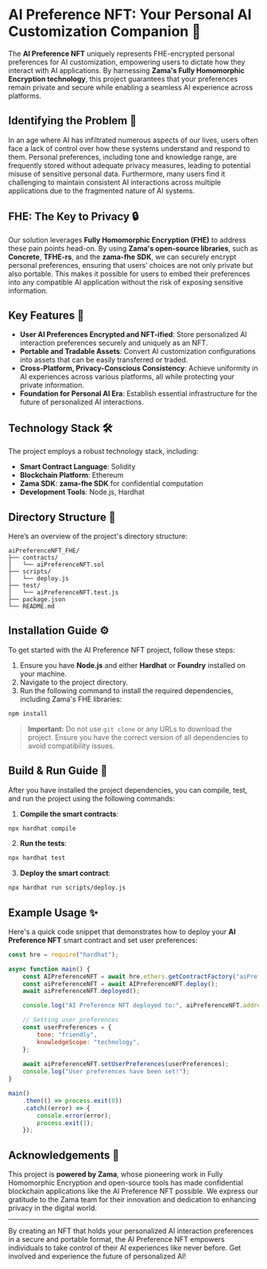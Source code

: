 
# AI Preference NFT: Your Personal AI Customization Companion 🚀

The **AI Preference NFT** uniquely represents FHE-encrypted personal preferences for AI customization, empowering users to dictate how they interact with AI applications. By harnessing **Zama's Fully Homomorphic Encryption technology**, this project guarantees that your preferences remain private and secure while enabling a seamless AI experience across platforms.

## Identifying the Problem 🛑

In an age where AI has infiltrated numerous aspects of our lives, users often face a lack of control over how these systems understand and respond to them. Personal preferences, including tone and knowledge range, are frequently stored without adequate privacy measures, leading to potential misuse of sensitive personal data. Furthermore, many users find it challenging to maintain consistent AI interactions across multiple applications due to the fragmented nature of AI systems.

## FHE: The Key to Privacy 🔒

Our solution leverages **Fully Homomorphic Encryption (FHE)** to address these pain points head-on. By using **Zama's open-source libraries**, such as **Concrete**, **TFHE-rs**, and the **zama-fhe SDK**, we can securely encrypt personal preferences, ensuring that users’ choices are not only private but also portable. This makes it possible for users to embed their preferences into any compatible AI application without the risk of exposing sensitive information.

## Key Features 🌟

- **User AI Preferences Encrypted and NFT-ified**: Store personalized AI interaction preferences securely and uniquely as an NFT.
- **Portable and Tradable Assets**: Convert AI customization configurations into assets that can be easily transferred or traded.
- **Cross-Platform, Privacy-Conscious Consistency**: Achieve uniformity in AI experiences across various platforms, all while protecting your private information.
- **Foundation for Personal AI Era**: Establish essential infrastructure for the future of personalized AI interactions.

## Technology Stack 🛠️

The project employs a robust technology stack, including:

- **Smart Contract Language**: Solidity
- **Blockchain Platform**: Ethereum
- **Zama SDK**: **zama-fhe SDK** for confidential computation
- **Development Tools**: Node.js, Hardhat

## Directory Structure 📂

Here’s an overview of the project's directory structure:

```
aiPreferenceNFT_FHE/
├── contracts/
│   └── aiPreferenceNFT.sol
├── scripts/
│   └── deploy.js
├── test/
│   └── aiPreferenceNFT.test.js
├── package.json
└── README.md
```

## Installation Guide ⚙️

To get started with the AI Preference NFT project, follow these steps:

1. Ensure you have **Node.js** and either **Hardhat** or **Foundry** installed on your machine.
2. Navigate to the project directory.
3. Run the following command to install the required dependencies, including Zama's FHE libraries:

```bash
npm install
```

> **Important:** Do not use `git clone` or any URLs to download the project. Ensure you have the correct version of all dependencies to avoid compatibility issues.

## Build & Run Guide 🚀

After you have installed the project dependencies, you can compile, test, and run the project using the following commands:

1. **Compile the smart contracts**:

```bash
npx hardhat compile
```

2. **Run the tests**:

```bash
npx hardhat test
```

3. **Deploy the smart contract**:

```bash
npx hardhat run scripts/deploy.js
```

## Example Usage ✨

Here's a quick code snippet that demonstrates how to deploy your **AI Preference NFT** smart contract and set user preferences:

```javascript
const hre = require("hardhat");

async function main() {
    const AIPreferenceNFT = await hre.ethers.getContractFactory("aiPreferenceNFT");
    const aiPreferenceNFT = await AIPreferenceNFT.deploy();
    await aiPreferenceNFT.deployed();

    console.log("AI Preference NFT deployed to:", aiPreferenceNFT.address);

    // Setting user preferences
    const userPreferences = {
        tone: "friendly",
        knowledgeScope: "technology",
    };
    
    await aiPreferenceNFT.setUserPreferences(userPreferences);
    console.log("User preferences have been set!");
}

main()
    .then(() => process.exit(0))
    .catch((error) => {
        console.error(error);
        process.exit(1);
    });
```

## Acknowledgements 🙏

This project is **powered by Zama**, whose pioneering work in Fully Homomorphic Encryption and open-source tools has made confidential blockchain applications like the AI Preference NFT possible. We express our gratitude to the Zama team for their innovation and dedication to enhancing privacy in the digital world.

---

By creating an NFT that holds your personalized AI interaction preferences in a secure and portable format, the AI Preference NFT empowers individuals to take control of their AI experiences like never before. Get involved and experience the future of personalized AI!
```
